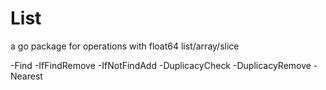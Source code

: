 # List
a go package for operations with float64 list/array/slice

-Find
-IfFindRemove
-IfNotFindAdd
-DuplicacyCheck
-DuplicacyRemove
-Nearest
